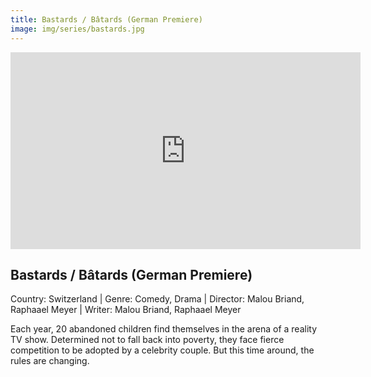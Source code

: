 ```yaml
---
title: Bastards / Bâtards (German Premiere)
image: img/series/bastards.jpg
---
```

<iframe width="560" height="315" src="https://vimeo.com/manage/videos/475490408" frameborder="0" allow="accelerometer; autoplay; encrypted-media; gyroscope; picture-in-picture" allowfullscreen></iframe>

## Bastards / Bâtards (German Premiere)
Country: Switzerland | Genre: Comedy, Drama | Director: Malou Briand, Raphaael Meyer | Writer: Malou Briand, Raphaael Meyer

Each year, 20 abandoned children find themselves in the arena of a reality TV show. Determined not to fall back into poverty, they face fierce competition to be adopted by a celebrity couple. But this time around, the rules are changing.